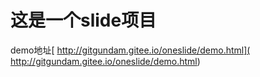 # 这是一个slide项目
demo地址[ http://gitgundam.gitee.io/oneslide/demo.html]( http://gitgundam.gitee.io/oneslide/demo.html)

